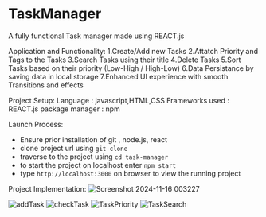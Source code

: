 # TaskManager
A fully functional Task manager made using REACT.js 

Application and Functionality:
  1.Create/Add new Tasks
  2.Attatch Priority and Tags to the Tasks
  3.Search Tasks using their title
  4.Delete Tasks
  5.Sort Tasks based on their priority (Low-High / High-Low)
  6.Data Persistance by saving data in local storage
  7.Enhanced UI experience with smooth Transitions and effects

Project Setup:
  Language : javascript,HTML,CSS
  Frameworks used : REACT.js
  package manager : npm

Launch Process:
  - Ensure prior installation of git , node.js, react
  - clone project url using `git clone`
  - traverse to the project using `cd task-manager`
  - to start the project on localhost enter `npm start`
  - type `http://localhost:3000` on browser to view the running project

Project Implementation:
![Screenshot 2024-11-16 003227](https://github.com/user-attachments/assets/bee0ca94-f95c-4461-9bd6-e4988191d964)


![addTask](https://github.com/user-attachments/assets/e457ed3c-b261-48bc-b352-7386a345b5c4)
![checkTask](https://github.com/user-attachments/assets/a71faf16-e69a-49ce-b485-b2e7fa27a2c8)
![TaskPriority](https://github.com/user-attachments/assets/dbf4d629-3888-4a94-a23e-5ecb358a74bb)
![TaskSearch](https://github.com/user-attachments/assets/9ec4e78e-7d16-4851-8eef-f79c2a980014)



  
  
